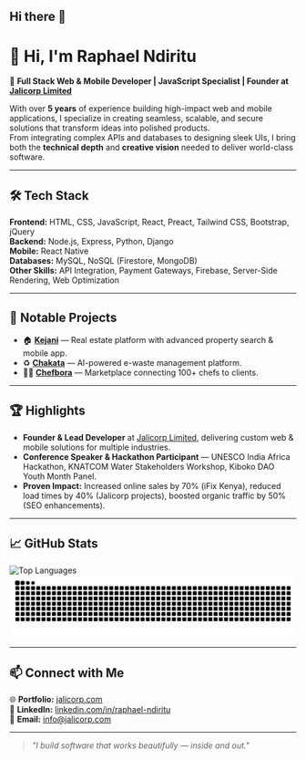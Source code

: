 ## Hi there 👋
# 👋 Hi, I'm Raphael Ndiritu

🚀 **Full Stack Web & Mobile Developer | JavaScript Specialist | Founder at [Jalicorp Limited](https://jalicorp.com)**  

With over **5 years** of experience building high-impact web and mobile applications, I specialize in creating seamless, scalable, and secure solutions that transform ideas into polished products.  
From integrating complex APIs and databases to designing sleek UIs, I bring both the **technical depth** and **creative vision** needed to deliver world-class software.  

---

## 🛠 Tech Stack

**Frontend:** HTML, CSS, JavaScript, React, Preact, Tailwind CSS, Bootstrap, jQuery  
**Backend:** Node.js, Express, Python, Django  
**Mobile:** React Native  
**Databases:** MySQL, NoSQL (Firestore, MongoDB)  
**Other Skills:** API Integration, Payment Gateways, Firebase, Server-Side Rendering, Web Optimization  

---

## 🚩 Notable Projects

- 🏠 **[Kejani](https://kejani.co.ke)** — Real estate platform with advanced property search & mobile app.  
- ♻️ **[Chakata](https://chakata.org)** — AI-powered e-waste management platform.  
- 👨‍🍳 **[Chefbora](https://chefbora.com)** — Marketplace connecting 100+ chefs to clients.  

---

## 🏆 Highlights
- **Founder & Lead Developer** at [Jalicorp Limited](https://jalicorp.com), delivering custom web & mobile solutions for multiple industries.  
- **Conference Speaker & Hackathon Participant** — UNESCO India Africa Hackathon, KNATCOM Water Stakeholders Workshop, Kiboko DAO Youth Month Panel.  
- **Proven Impact:** Increased online sales by 70% (iFix Kenya), reduced load times by 40% (Jalicorp projects), boosted organic traffic by 50% (SEO enhancements).

---

## 📈 GitHub Stats

<!--![Raphael's GitHub Stats](https://github-readme-stats.vercel.app/api?username=Raph-royalty&show_icons=true&theme=tokyonight)  -->
![Top Languages](https://github-readme-stats.vercel.app/api/top-langs/?username=Raph-royalty&layout=compact&theme=tokyonight)
![Snake animation](https://raw.githubusercontent.com/Raph-royalty/Raph-royalty/output/github-contribution-grid-snake-dark.svg)

---

## 📫 Connect with Me

🌐 **Portfolio:** [jalicorp.com](https://jalicorp.com)  
💼 **LinkedIn:** [linkedin.com/in/raphael-ndiritu](https://www.linkedin.com/in/raphael-ndiritu/)  
📧 **Email:** info@jalicorp.com


---

> _"I build software that works beautifully — inside and out."_  
